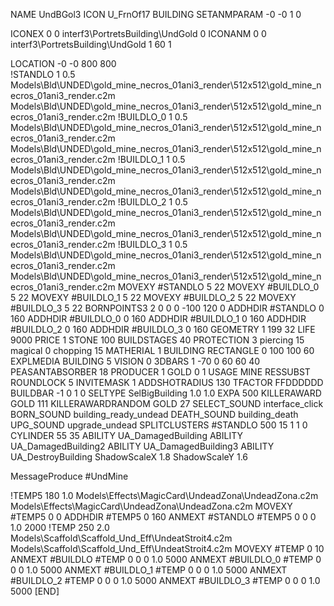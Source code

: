 NAME UndBGol3
ICON U_FrnOf17
BUILDING
SETANMPARAM -0 -0 1 0              

ICONEX 0 0 interf3\PortretsBuilding\UndGold 0
ICONANM 0 0 interf3\PortretsBuilding\UndGold 1 60 1

LOCATION -0 -0 800 800                      
!STANDLO      1 0.5 Models\Bld\UNDED\gold_mine_necros_01ani3_render\512x512\gold_mine_necros_01ani3_render.c2m Models\Bld\UNDED\gold_mine_necros_01ani3_render\512x512\gold_mine_necros_01ani3_render.c2m
!BUILDLO_0    1 0.5 Models\Bld\UNDED\gold_mine_necros_01ani3_render\512x512\gold_mine_necros_01ani3_render.c2m Models\Bld\UNDED\gold_mine_necros_01ani3_render\512x512\gold_mine_necros_01ani3_render.c2m
!BUILDLO_1    1 0.5 Models\Bld\UNDED\gold_mine_necros_01ani3_render\512x512\gold_mine_necros_01ani3_render.c2m Models\Bld\UNDED\gold_mine_necros_01ani3_render\512x512\gold_mine_necros_01ani3_render.c2m
!BUILDLO_2    1 0.5 Models\Bld\UNDED\gold_mine_necros_01ani3_render\512x512\gold_mine_necros_01ani3_render.c2m Models\Bld\UNDED\gold_mine_necros_01ani3_render\512x512\gold_mine_necros_01ani3_render.c2m
!BUILDLO_3    1 0.5 Models\Bld\UNDED\gold_mine_necros_01ani3_render\512x512\gold_mine_necros_01ani3_render.c2m Models\Bld\UNDED\gold_mine_necros_01ani3_render\512x512\gold_mine_necros_01ani3_render.c2m
MOVEXY #STANDLO   5 22
MOVEXY #BUILDLO_0 5 22
MOVEXY #BUILDLO_1 5 22
MOVEXY #BUILDLO_2 5 22
MOVEXY #BUILDLO_3 5 22
BORNPOINTS3 2 0 0 0 -100 120 0
ADDHDIR #STANDLO 0 160
ADDHDIR #BUILDLO_0 0 160
ADDHDIR #BUILDLO_1 0 160
ADDHDIR #BUILDLO_2 0 160
ADDHDIR #BUILDLO_3 0 160
GEOMETRY 1 199 32
LIFE     9000
PRICE 1 STONE 100
BUILDSTAGES 40
PROTECTION 3 piercing 15 magical 0 chopping 15
MATHERIAL 1 BUILDING
RECTANGLE    0 100 100 60
EXPLMEDIA BUILDING 5
VISION 0
3DBARS 1 -70 0 60 60 40
PEASANTABSORBER 18
PRODUCER        1 GOLD 0 1
USAGE MINE
RESSUBST
ROUNDLOCK 5
INVITEMASK 1
ADDSHOTRADIUS 130
TFACTOR FFDDDDDD
BUILDBAR -1 0 1 0
SELTYPE SelBigBuilding 1.0 1.0
EXPA 500
KILLERAWARD             GOLD 111
KILLERAWARDRANDOM       GOLD 27
SELECT_SOUND interface_click
BORN_SOUND building_ready_undead
DEATH_SOUND building_death
UPG_SOUND upgrade_undead
SPLITCLUSTERS #STANDLO 500 15 1 1 0
CYLINDER 55 35
ABILITY UA_DamagedBuilding
ABILITY UA_DamagedBuilding2
ABILITY UA_DamagedBuilding3
ABILITY UA_DestroyBuilding
ShadowScaleX 1.8
ShadowScaleY 1.6

MessageProduce #UndMine

!TEMP5 180 1.0 Models\Effects\MagicCard\UndeadZona\UndeadZona.c2m Models\Effects\MagicCard\UndeadZona\UndeadZona.c2m
MOVEXY  #TEMP5 0 0
ADDHDIR #TEMP5 0 160
ANMEXT #STANDLO #TEMP5 0 0 0 1.0 2000
!TEMP 250 2.0 Models\Scaffold\Scaffold_Und_Eff\UndeatStroit4.c2m Models\Scaffold\Scaffold_Und_Eff\UndeatStroit4.c2m
MOVEXY  #TEMP 0 10
ANMEXT #BUILDLO #TEMP  0 0 0 1.0 5000
ANMEXT #BUILDLO_0 #TEMP  0 0 0 1.0 5000
ANMEXT #BUILDLO_1 #TEMP  0 0 0 1.0 5000
ANMEXT #BUILDLO_2 #TEMP  0 0 0 1.0 5000
ANMEXT #BUILDLO_3 #TEMP  0 0 0 1.0 5000
[END]
